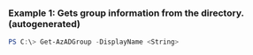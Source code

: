 ### Example 1: Gets group information from the directory. (autogenerated)
```powershell
PS C:\> Get-AzADGroup -DisplayName <String>
```


